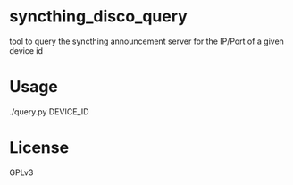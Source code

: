 # syncthing_disco_query
tool to query the syncthing announcement server for the IP/Port of a given device id

# Usage
./query.py DEVICE_ID

# License
GPLv3
